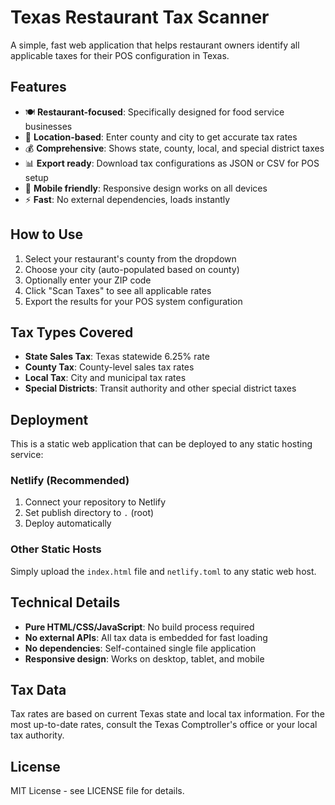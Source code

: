 # Texas Restaurant Tax Scanner

A simple, fast web application that helps restaurant owners identify all applicable taxes for their POS configuration in Texas.

## Features

- 🍽️ **Restaurant-focused**: Specifically designed for food service businesses
- 📍 **Location-based**: Enter county and city to get accurate tax rates
- 💰 **Comprehensive**: Shows state, county, local, and special district taxes
- 📊 **Export ready**: Download tax configurations as JSON or CSV for POS setup
- 📱 **Mobile friendly**: Responsive design works on all devices
- ⚡ **Fast**: No external dependencies, loads instantly

## How to Use

1. Select your restaurant's county from the dropdown
2. Choose your city (auto-populated based on county)
3. Optionally enter your ZIP code
4. Click "Scan Taxes" to see all applicable rates
5. Export the results for your POS system configuration

## Tax Types Covered

- **State Sales Tax**: Texas statewide 6.25% rate
- **County Tax**: County-level sales tax rates
- **Local Tax**: City and municipal tax rates  
- **Special Districts**: Transit authority and other special district taxes

## Deployment

This is a static web application that can be deployed to any static hosting service:

### Netlify (Recommended)
1. Connect your repository to Netlify
2. Set publish directory to `.` (root)
3. Deploy automatically

### Other Static Hosts
Simply upload the `index.html` file and `netlify.toml` to any static web host.

## Technical Details

- **Pure HTML/CSS/JavaScript**: No build process required
- **No external APIs**: All tax data is embedded for fast loading
- **No dependencies**: Self-contained single file application
- **Responsive design**: Works on desktop, tablet, and mobile

## Tax Data

Tax rates are based on current Texas state and local tax information. For the most up-to-date rates, consult the Texas Comptroller's office or your local tax authority.

## License

MIT License - see LICENSE file for details.
